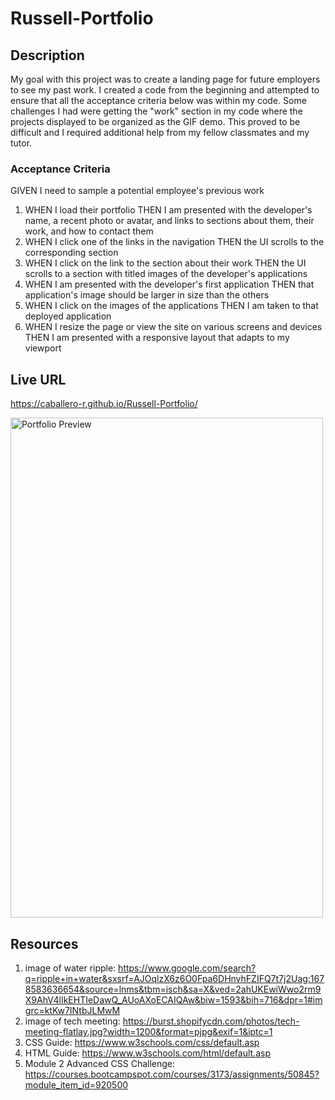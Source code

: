# Russell-Portfolio

## Description
My goal with this project was to create a landing page for future employers to see my past work.
I created a code from the beginning and attempted to ensure that all the acceptance criteria below was within my code.
Some challenges I had were getting the "work" section in my code where the projects displayed to be organized as the GIF demo. This proved to be difficult and I required additional help from my fellow classmates and my tutor. 


### Acceptance Criteria
GIVEN I need to sample a potential employee's previous work
1. WHEN I load their portfolio
THEN I am presented with the developer's name, a recent photo or avatar, and links to sections about them, their work, and how to contact them
2. WHEN I click one of the links in the navigation
THEN the UI scrolls to the corresponding section
3. WHEN I click on the link to the section about their work
THEN the UI scrolls to a section with titled images of the developer's applications
4. WHEN I am presented with the developer's first application
 THEN that application's image should be larger in size than the others
5. WHEN I click on the images of the applications
THEN I am taken to that deployed application
6. WHEN I resize the page or view the site on various screens and devices
THEN I am presented with a responsive layout that adapts to my viewport


## Live URL

https://caballero-r.github.io/Russell-Portfolio/

<img src="images/Portfolio_screenshot.png" width=500 height=800  alt="Portfolio Preview">

## Resources
1. image of water ripple: https://www.google.com/search?q=ripple+in+water&sxsrf=AJOqlzX6z6O0Fpa6DHnvhFZIFQ7t7j2Uag:1678583636654&source=lnms&tbm=isch&sa=X&ved=2ahUKEwiWwo2rm9X9AhV4lIkEHTIeDawQ_AUoAXoECAIQAw&biw=1593&bih=716&dpr=1#imgrc=ktKw7INtbJLMwM
2. image of tech meeting: https://burst.shopifycdn.com/photos/tech-meeting-flatlay.jpg?width=1200&format=pjpg&exif=1&iptc=1
3. CSS Guide: https://www.w3schools.com/css/default.asp
4. HTML Guide: https://www.w3schools.com/html/default.asp
5. Module 2 Advanced CSS Challenge: https://courses.bootcampspot.com/courses/3173/assignments/50845?module_item_id=920500

